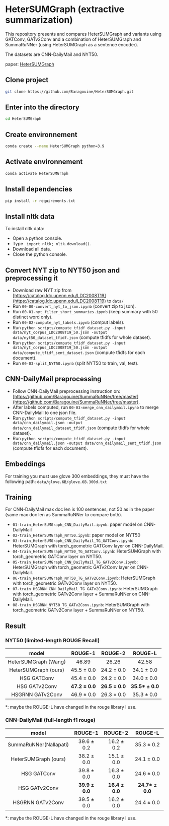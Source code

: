 # HeterSUMGraph (extractive summarization)
This repository presents and compares HeterSUMGraph and variants using GATConv, GATv2Conv and a combination of HeterSUMGraph and SummaRuNNer (using HeterSUMGraph as a sentence encoder).

The datasets are CNN-DailyMail and NYT50.  
  
paper: [HeterSUMGraph](https://arxiv.org/pdf/2004.12393.pdf)  

## Clone project
```bash
git clone https://github.com/Baragouine/HeterSUMGraph.git
```

## Enter into the directory
```bash
cd HeterSUMGraph
```

## Create environnement
```bash
conda create --name HeterSUMGraph python=3.9
```

## Activate environnement
```bash
conda activate HeterSUMGraph
```

## Install dependencies
```bash
pip install -r requirements.txt
```

## Install nltk data
To install nltk data:
  - Open a python console.
  - Type ``` import nltk; nltk.download()```.
  - Download all data.
  - Close the python console.

## Convert NYT zip to NYT50 json and preprocessing it
  - Download raw NYT zip from [https://catalog.ldc.upenn.edu/LDC2008T19](https://catalog.ldc.upenn.edu/LDC2008T19) to `data/`  
  - Run `00-00-convert_nyt_to_json.ipynb` (convert zip to json).
  - Run `00-01-nyt_filter_short_summaries.ipynb` (keep summary with 50 distinct word only).
  - Run `00-02-compute_nyt_labels.ipynb` (comput labels).
  - Run ```python scripts/compute_tfidf_dataset.py -input data/nyt_corpus_LDC2008T19_50.json -output data/nyt50_dataset_tfidf.json``` (compute tfidfs for whole dataset).
  - Run ```python scripts/compute_tfidf_dataset.py -input data/nyt_corpus_LDC2008T19_50.json -output data/compute_tfidf_sent_dataset.json``` (compute tfidfs for each document).
  - Run `00-03-split_NYT50.ipynb` (split NYT50 to train, val, test).
  
## CNN-DailyMail preprocessing
  - Follow CNN-DailyMail preprocessing instruction on: [https://github.com/Baragouine/SummaRuNNer/tree/master](https://github.com/Baragouine/SummaRuNNer/tree/master).
  - After labels computed, run ```00-03-merge_cnn_dailymail.ipynb``` to merge CNN-DailyMail to one json file.
  - Run ```python scripts/compute_tfidf_dataset.py -input data/cnn_dailymail.json -output data/cnn_dailymail_dataset_tfidf.json``` (compute tfidfs for whole dataset).
  - Run ```python scripts/compute_tfidf_dataset.py -input data/cnn_dailymail.json -output data/cnn_dailymail_sent_tfidf.json``` (compute tfidfs for each document).

## Embeddings
For training you must use glove 300 embeddings, they must have the following path: `data/glove.6B/glove.6B.300d.txt`

## Training
For CNN-DailyMail max doc len is 100 sentences, not 50 as in the paper (same max doc len as SummaRuNNer to compare both).
  - `01-train_HeterSUMGraph_CNN_DailyMail.ipynb`: paper model on CNN-DailyMail
  - `02-train_HeterSUMGraph_NYT50.ipynb`: paper model on NYT50
  - `03-train_HeterSUMGraph_CNN_DailyMail_TG_GATConv.ipynb`: HeterSUMGraph with torch_geometric GATConv layer on CNN-DailyMail.
  - `04-train_HeterSUMGraph_NYT50_TG_GATConv.ipynb`: HeterSUMGraph with torch_geometric GATConv layer on NYT50.
  - `05-train_HeterSUMGraph_CNN_DailyMail_TG_GATv2Conv.ipynb`: HeterSUMGraph with torch_geometric GATv2Conv layer on CNN-DailyMail.
  - `06-train_HeterSUMGraph_NYT50_TG_GATv2Conv.ipynb`: HeterSUMGraph with torch_geometric GATv2Conv layer on NYT50.
  - `07-train_HSGRNN_CNN_DailyMail_TG_GATv2Conv.ipynb`: HeterSUMGraph with torch_geometric GATv2Conv layer + SummaRuNNer on CNN-DailyMail.
  - `08-train_HSGRNN_NYT50_TG_GATv2Conv.ipynb`: HeterSUMGraph with torch_geometric GATv2Conv layer + SummaRuNNer on NYT50.

## Result
### NYT50 (limited-length ROUGE Recall)
| model | ROUGE-1 | ROUGE-2 | ROUGE-L |  
|:-:    |:-:      |:-:      |:-:      |  
| HeterSUMGraph (Wang) | 46.89 | 26.26 | 42.58 |
| HeterSUMGraph (ours) | 45.5 &plusmn; 0.0 | 24.2 &plusmn; 0.0 | 34.1 &plusmn; 0.0 |
| HSG GATConv | 45.4 &plusmn; 0.0 | 24.2 &plusmn; 0.0 | 34.0 &plusmn; 0.0 |
| HSG GATv2Conv | **47.2 &plusmn; 0.0** | **26.5 &plusmn; 0.0** | **35.5\* &plusmn; 0.0** |
| HSGRNN GATv2Conv | 46.9 &plusmn; 0.0 | 26.3 &plusmn; 0.0 | 35.3 &plusmn; 0.0 |
  
*: maybe the ROUGE-L have changed in the rouge library I use.

### CNN-DailyMail (full-length f1 rouge)
| model | ROUGE-1 | ROUGE-2 | ROUGE-L |  
|:-:    |:-:      |:-:      |:-:      |  
|SummaRuNNer(Nallapati)|39.6 &plusmn; 0.2|16.2 &plusmn; 0.2|35.3 &plusmn; 0.2|  
|HeterSUMGraph (ours) | 38.2 &plusmn; 0.0 | 15.1 &plusmn; 0.0 | 24.1 &plusmn; 0.0 |
|HSG GATConv | 39.8 &plusmn; 0.0 | 16.3 &plusmn; 0.0 | 24.6 &plusmn; 0.0 |
|HSG GATv2Conv | **39.9 &plusmn; 0.0** | **16.4 &plusmn; 0.0** | **24.7\* &plusmn; 0.0** |
|HSGRNN GATv2Conv | 39.5 &plusmn; 0.0 | 16.2 &plusmn; 0.0 | 24.4 &plusmn; 0.0 |
  
*: maybe the ROUGE-L have changed in the rouge library I use.
